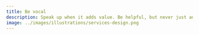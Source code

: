 ```yaml
---
title: Be vocal
description: Speak up when it adds value. Be helpful, but never just add to the noise.
image: ../images/illustrations/services-design.png
---
```

